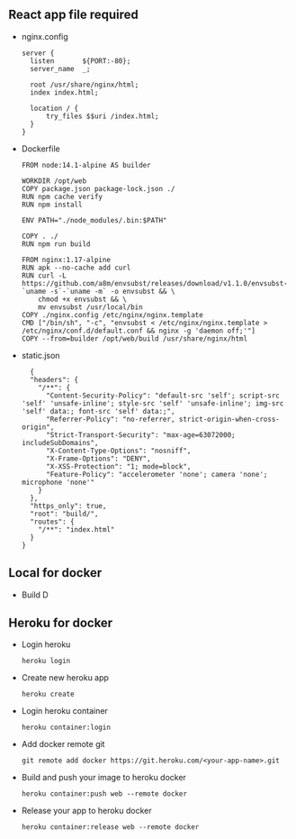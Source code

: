 ## React app file required

- nginx.config

  ```
  server {
    listen       ${PORT:-80};
    server_name  _;

    root /usr/share/nginx/html;
    index index.html;

    location / {
        try_files $$uri /index.html;
    }
  }
  ```

- Dockerfile

  ```
  FROM node:14.1-alpine AS builder

  WORKDIR /opt/web
  COPY package.json package-lock.json ./
  RUN npm cache verify
  RUN npm install

  ENV PATH="./node_modules/.bin:$PATH"

  COPY . ./
  RUN npm run build

  FROM nginx:1.17-alpine
  RUN apk --no-cache add curl
  RUN curl -L https://github.com/a8m/envsubst/releases/download/v1.1.0/envsubst-`uname -s`-`uname -m` -o envsubst && \
      chmod +x envsubst && \
      mv envsubst /usr/local/bin
  COPY ./nginx.config /etc/nginx/nginx.template
  CMD ["/bin/sh", "-c", "envsubst < /etc/nginx/nginx.template > /etc/nginx/conf.d/default.conf && nginx -g 'daemon off;'"]
  COPY --from=builder /opt/web/build /usr/share/nginx/html
  ```

- static.json
  ```
    {
    "headers": {
      "/**": {
        "Content-Security-Policy": "default-src 'self'; script-src 'self' 'unsafe-inline'; style-src 'self' 'unsafe-inline'; img-src 'self' data:; font-src 'self' data:;",
        "Referrer-Policy": "no-referrer, strict-origin-when-cross-origin",
        "Strict-Transport-Security": "max-age=63072000; includeSubDomains",
        "X-Content-Type-Options": "nosniff",
        "X-Frame-Options": "DENY",
        "X-XSS-Protection": "1; mode=block",
        "Feature-Policy": "accelerometer 'none'; camera 'none'; microphone 'none'"
      }
    },
    "https_only": true,
    "root": "build/",
    "routes": {
      "/**": "index.html"
    }
  }
  ```

## Local for docker
- Build D

## Heroku for docker
- Login heroku
  ```
  heroku login
  ```
- Create new heroku app
  ```
  heroku create
  ```
- Login heroku container
  ```
  heroku container:login
  ```
- Add docker remote git
  ```
  git remote add docker https://git.heroku.com/<your-app-name>.git
  ```
- Build and push your image to heroku docker
  ```
  heroku container:push web --remote docker
  ```
- Release your app to heroku docker
  ```
  heroku container:release web --remote docker
  ```
